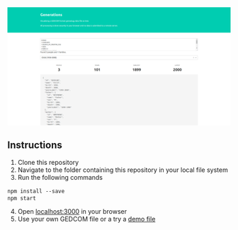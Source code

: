 <img src="./images/screenshot.png"/>

## Instructions

1. Clone this repository
2. Navigate to the folder containing this repository in your local file system
3. Run the following commands

```
npm install --save
npm start
```
4. Open [localhost:3000](http://localhost:3000) in your browser
5. Use your own GEDCOM file or a try a [demo file](http://heiner-eichmann.de/gedcom/simple.htm)

